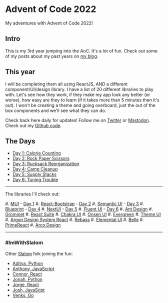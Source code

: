 # Advent of Code 2022

My adventures with Advent of Code 2022!

## Intro

This is my 3rd year jumping into the AoC. It's a lot of fun. Check out some of my posts about my past years on [my blog](https://davidlozzi.com/tag/advent-of-code/). 

## This year

I will be completing them all using ReactJS, AND a different component/UI/design library. I have a list of 20 different libraries to play with. Let's see how they work, if they make my app look any better (or worse), how easy are they to learn (if it takes more than 5 minutes then it's out). I won't be creating a theme and going overboard, just the out of the box components and we'll see what they can do.

Check back here daily for updates! Follow me on [Twitter](https://twitter.com/davidlozzi) or [Mastodon](https://mastodon.world/@davidlozzi). Check out my [Github code](https://github.com/DavidLozzi/AdventOfCode22).

## The Days

- [Day 1: Calorie Counting](https://aoc22.davidlozzi.com/day1/build/)
- [Day 2: Rock Paper Scissors](https://aoc22.davidlozzi.com/day2/build/)
- [Day 3: Rucksack Reorganization](https://aoc22.davidlozzi.com/day3/build/)
- [Day 4: Camp Cleanup](https://aoc22.davidlozzi.com/day4/build)
- [Day 5: Supply Stacks](https://aoc22.davidlozzi.com/day5/build)
- [Day 6: Tuning Trouble](https://aoc22.davidlozzi.com/day6/build)

-----

The libraries I'll check out:

#. [MUI](https://mui.com/) - [Day 1](/day1/build/)
#. [React-Bootstrap](https://react-bootstrap.github.io/) - [Day 2](/day2/build/)
#. [Semantic UI](https://react.semantic-ui.com/) - [Day 3](/day3/build)
#. [Blueprint](https://blueprintjs.com/) - [Day 4](/day4/build)
#. [NextUI](https://nextui.org/) - [Day 5](/day5/build)
#. [Fluent UI](https://developer.microsoft.com/en-us/fluentui#/) - [Day 6](/day6/build)
#. [Ant Design](https://ant.design/)
#. [Grommet](https://v2.grommet.io/)
#. [React Suite](https://rsuitejs.com/)
#. [Chakra UI](https://chakra-ui.com/)
#. [Onsen UI](https://onsen.io/)
#. [Evergreen](https://evergreen.segment.com/)
#. [Theme UI](https://theme-ui.com/)
#. [Argon Design System React](https://www.creative-tim.com/product/argon-design-system-react)
#. [Rebass](https://rebassjs.org/)
#. [Elemental UI](http://elemental-ui.com/)
#. [Belle](https://nikgraf.github.io/belle)
#. [PrimeReact](https://www.primefaces.org/primereact/)
#. [Arco Design](https://arco.design/en-US)

-----

### #ImWithSlalom
Other [Slalom](https://slalom.com) folk joining the fun:

- [Aditya, Python](https://github.com/adityarkelkar/advent22)
- [Anthony, JavaScript](https://github.com/amorla/advent22)
- [Connor, React](https://github.com/angusmccloud/aoc2022)
- [Jonah, Python](https://github.com/jonah-abraham/advent)
- [Jorge, React](https://github.com/jorge-jimenez2021/adventOfCode22)
- [Josh, JavaSript](https://github.com/wwnjp/AdventOfCode2022)
- [Venks, Go](https://github.com/venkspai/aoc2022)
